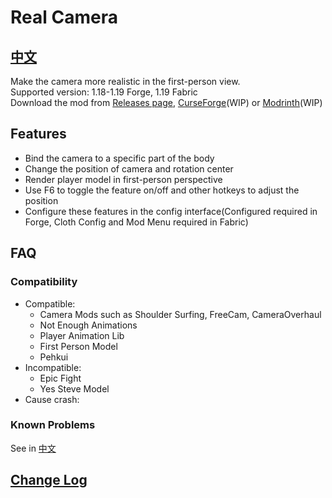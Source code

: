 # Real Camera #

## [中文](README_ZH.md) ##

Make the camera more realistic in the first-person view.  
Supported version: 1.18-1.19 Forge, 1.19 Fabric  
Download the mod from [Releases page](https://github.com/xTracr/RealCamera/releases), [CurseForge](https://curseforge.com)(WIP) or [Modrinth](https://modrinth.com)(WIP)  

## Features ##

* Bind the camera to a specific part of the body
* Change the position of camera and rotation center
* Render player model in first-person perspective
* Use F6 to toggle the feature on/off and other hotkeys to adjust the position
* Configure these features in the config interface(Configured required in Forge, Cloth Config and Mod Menu required in Fabric)

## FAQ ##

### Compatibility ###

* Compatible:
  * Camera Mods such as Shoulder Surfing, FreeCam, CameraOverhaul
  * Not Enough Animations
  * Player Animation Lib
  * First Person Model
  * Pehkui
* Incompatible:
  * Epic Fight
  * Yes Steve Model
* Cause crash:

### Known Problems ###

See in [中文](README_ZH.md)

## [Change Log](changelog.md) ##
